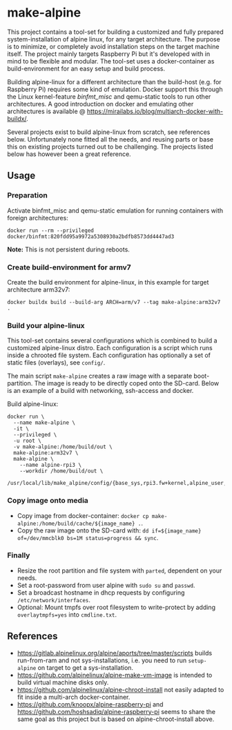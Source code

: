 # make-alpine

This project contains a tool-set for building a customized and fully prepared
system-installation of alpine linux, for any target architecture. The purpose is
to minimize, or completely avoid installation steps on the target machine itself.
The project mainly targets Raspberry Pi but it's developed with in mind to be
flexible and modular. The tool-set uses a docker-container as build-environment
for an easy setup and build process.

Building alpine-linux for a different architecture than the build-host (e.g.
for Raspberry Pi) requires some kind of emulation. Docker support this through
the Linux kernel-feature *binfmt_misc* and qemu-static tools to run other
architectures. A good introduction on docker and emulating other architectures
is available @ <https://mirailabs.io/blog/multiarch-docker-with-buildx/>.

Several projects exist to build alpine-linux from scratch, see references
below. Unfortunately none fitted all the needs, and reusing parts or base this
on existing projects turned out to be challenging. The projects listed below has
however been a great reference.

## Usage

### Preparation

Activate binfmt_misc and qemu-static emulation for running containers with
foreign architectures:

    docker run --rm --privileged docker/binfmt:820fdd95a9972a5308930a2bdfb8573dd4447ad3

**Note:** This is not persistent during reboots.

### Create build-environment for armv7

Create the build environment for alpine-linux, in this example for target
architecture arm32v7:

    docker buildx build --build-arg ARCH=arm/v7 --tag make-alpine:arm32v7 .

### Build your alpine-linux

This tool-set contains several configurations which is combined to build a
customized alpine-linux distro. Each configuration is a script which runs inside
a chrooted file system. Each configuration has optionally a set of static files
(overlays), see `config/`.

The main script `make-alpine` creates a raw image with a separate
boot-partition. The image is ready to be directly coped onto the SD-card. Below
is an example of a build with networking, ssh-access and docker.

Build alpine-linux:

    docker run \
      --name make-alpine \
      -it \
      --privileged \
      -u root \
      -v make-alpine:/home/build/out \
      make-alpine:arm32v7 \
      make-alpine \
        --name alpine-rpi3 \
        --workdir /home/build/out \
        /usr/local/lib/make_alpine/config/{base_sys,rpi3.fw+kernel,alpine_user,net+ssh,location_se,docker}

### Copy image onto media

* Copy image from docker-container:
`docker cp make-alpine:/home/build/cache/${image_name} .`.
* Copy the raw image onto the SD-card with:
`dd if=${image_name} of=/dev/mmcblk0 bs=1M status=progress && sync`.

### Finally

* Resize the root partition and file system with `parted`, dependent on your
  needs.
* Set a root-password from user alpine with `sudo su` and `passwd`.
* Set a broadcast hostname in dhcp requests by configuring
  `/etc/network/interfaces`.
* Optional: Mount tmpfs over root filesystem to write-protect by adding
  `overlaytmpfs=yes` into `cmdline.txt`.

## References

* <https://gitlab.alpinelinux.org/alpine/aports/tree/master/scripts>
  builds run-from-ram and not sys-installations, i.e. you need to run
  `setup-alpine` on target to get a sys-installation.
* <https://github.com/alpinelinux/alpine-make-vm-image>
  is intended to build virtual machine disks only.
* <https://github.com/alpinelinux/alpine-chroot-install>
  not easily adapted to fit inside a multi-arch
  docker-container.
* <https://github.com/knoopx/alpine-raspberry-pi> and
  <https://github.com/hoshsadiq/alpine-raspberry-pi> seems to share the same
  goal as this project but is based on alpine-chroot-install above.
